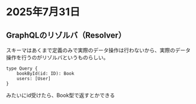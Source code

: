 # 2025年7月31日

## GraphQLのリゾルバ（Resolver）
スキーマはあくまで定義のみで実際のデータ操作は行わないから、実際のデータ操作を行うのがリゾルバというものらしい。

```
type Query {
    bookById(id: ID): Book
    users: [User]
}
```

みたいにid受けたら、Book型で返すとかできる

